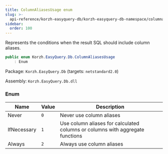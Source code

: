 ```yaml
---
title: ColumnAliasesUsage enum
slug: >-
  api-reference/korzh-easyquery-db/korzh-easyquery-db-namespace/columnaliasesusage-enum
sidebar:
  order: 100
---
```


Represents the conditions when the result SQL should include column aliases.
```csharp
public enum Korzh.EasyQuery.Db.ColumnAliasesUsage
    : Enum

```
Package: `Korzh.EasyQuery.Db` (targets: `netstandard2.0`)

Assembly: `Korzh.EasyQuery.Db.dll`

### Enum

| Name | Value | Description | 
| --- | --- | --- | 
| Never | `0` | Never use column aliases | 
| IfNecessary | `1` | Use column aliases for calculated columns or columns with aggregate functions | 
| Always | `2` | Always use column aliases |
